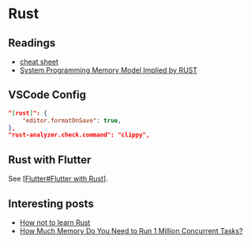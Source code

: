 # Rust

## Readings

- [cheat sheet](https://cheats.rs/)
- [System Programming Memory Model Implied by RUST](https://t4wydfkrrq.feishu.cn/docx/doxcnM3juNBUJfxGcIWOfJRLk5g)

## VSCode Config

```json
"[rust]": {
    "editor.formatOnSave": true,
},
"rust-analyzer.check.command": "clippy",
```

## Rust with Flutter

See [[Flutter#Flutter with Rust]].

## Interesting posts

- [How not to learn Rust](https://dystroy.org/blog/how-not-to-learn-rust/)
- [How Much Memory Do You Need to Run 1 Million Concurrent Tasks?](https://pkolaczk.github.io/memory-consumption-of-async/)

[//begin]: # "Autogenerated link references for markdown compatibility"
[Flutter#Flutter with Rust]: Flutter.md "Flutter"
[//end]: # "Autogenerated link references"
